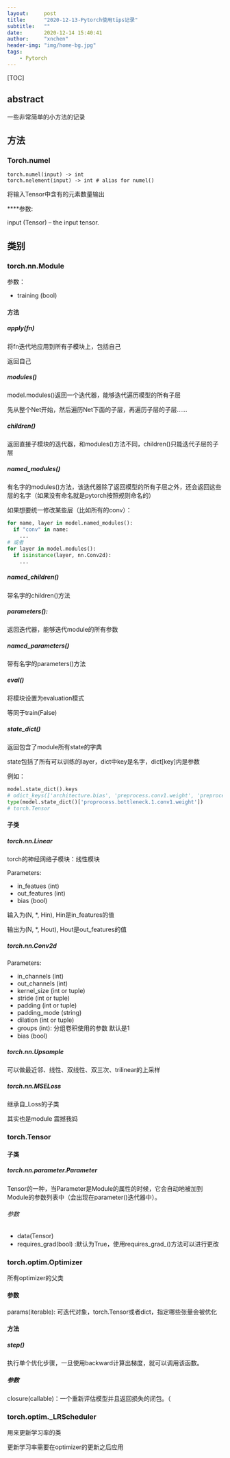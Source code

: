 ```yaml
---
layout:     post
title:      "2020-12-13-Pytorch使用tips记录"
subtitle:   ""
date:       2020-12-14 15:40:41
author:     "xnchen"
header-img: "img/home-bg.jpg"
tags:
    - Pytorch
---
```


[TOC]

## abstract

一些非常简单的小方法的记录

## 方法

### Torch.numel

```
torch.numel(input) -> int
torch.nelement(input) -> int # alias for numel()
```

将输入Tensor中含有的元素数量输出

****参数:

input (Tensor) – the input tensor.

## 类别

### torch.nn.Module

参数： 
- training (bool)

#### 方法

##### apply(fn)

将fn迭代地应用到所有子模块上，包括自己

返回自己

##### modules()

model.modules()返回一个迭代器，能够迭代遍历模型的所有子层

先从整个Net开始，然后遍历Net下面的子层，再遍历子层的子层……

##### children()

返回直接子模块的迭代器，和modules()方法不同，children()只能迭代子层的子层

##### named_modules()

有名字的modules()方法，该迭代器除了返回模型的所有子层之外，还会返回这些层的名字（如果没有命名就是pytorch按照规则命名的）

如果想要统一修改某些层（比如所有的conv）：

```python
for name, layer in model.named_modules():
  if "conv" in name:
    ...
# 或者
for layer in model.modules():
  if isinstance(layer, nn.Conv2d):
    ...
```

##### named_children()

带名字的children()方法

##### parameters():

返回迭代器，能够迭代module的所有参数

##### named_parameters()

带有名字的parameters()方法

##### eval()

将模块设置为evaluation模式

等同于train(False)

##### state_dict()

返回包含了module所有state的字典

state包括了所有可以训练的layer，dict中key是名字，dict[key]内是参数

例如：

```python
model.state_dict().keys 
# odict_keys(['architecture.bias', 'preprocess.conv1.weight', 'preprocess.bn1.weight', 'preporcess.bn1.bias',...])
type(model.state_dict()['proprocess.bottleneck.1.conv1.weight'])
# torch.Tensor
```

#### 子类

##### torch.nn.Linear

torch的神经网络子模块：线性模块

Parameters:
- in_featues (int)
- out_features (int)
- bias (bool)

输入为(N, \*, Hin), Hin是in_features的值

输出为(N, \*, Hout), Hout是out_features的值


##### torch.nn.Conv2d

Parameters:
- in_channels (int)
- out_channels (int)
- kernel_size (int or tuple)
- stride (int or tuple)
- padding (int or tuple)
- padding_mode (string)
- dilation (int or tuple)
- groups (int): 分组卷积使用的参数 默认是1
- bias (bool)

##### torch.nn.Upsample

可以做最近邻、线性、双线性、双三次、trilinear的上采样

##### torch.nn.MSELoss

继承自_Loss的子类

其实也是module 震撼我妈

### torch.Tensor

#### 子类

##### torch.nn.parameter.Parameter

Tensor的一种，当Parameter是Module的属性的时候，它会自动地被加到Module的参数列表中（会出现在parameter()迭代器中）。

###### 参数
- data(Tensor)
- requires_grad(bool) :默认为True，使用requires_grad_()方法可以进行更改

### torch.optim.Optimizer

所有optimizer的父类

#### 参数

params(iterable): 可迭代对象，torch.Tensor或者dict，指定哪些张量会被优化

#### 方法

##### step()

执行单个优化步骤，一旦使用backward计算出梯度，就可以调用该函数。

##### 参数

closure(callable)：一个重新评估模型并且返回损失的闭包。（

### torch.optim._LRScheduler

用来更新学习率的类

更新学习率需要在optimizer的更新之后应用

